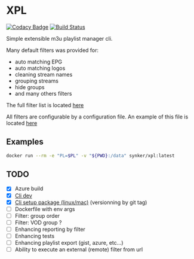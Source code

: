 # XPL

[![Codacy Badge](https://api.codacy.com/project/badge/Grade/d8d237c0d5f74b51816780562d7ad871)](https://app.codacy.com/manual/tunisienheni/pliptvcli?utm_source=github.com&utm_medium=referral&utm_content=Fazzani/pliptvcli&utm_campaign=Badge_Grade_Dashboard)
[![Build Status](https://dev.azure.com/fazzaniheni/XPL/_apis/build/status/Fazzani.pliptvcli?branchName=master)](https://dev.azure.com/fazzaniheni/XPL/_build/latest?definitionId=1&branchName=master)

Simple extensible m3u playlist manager cli.

Many default filters was provided for:

- auto matching EPG
- auto matching logos
- cleaning stream names
- grouping streams
- hide groups
- and many others filters

The full filter list is located [here](pliptv/pl_filters)

All filters are configurable by a configuration file. An example of this file is located [here](data/config_playlist.yaml)

## Examples

```bash
docker run --rm -e "PL=$PL" -v "${PWD}:/data" synker/xpl:latest
```

## TODO

- [x] Azure build
- [x] [Cli dev][cli_dev]
- [x] [Cli setup package (linux/mac)][cli_pkg] (versionning by git tag)
- [ ] Dockerfile with env args
- [ ] Filter: group order
- [ ] Filter: VOD group ?
- [ ] Enhancing reporting by filter
- [ ] Enhancing tests
- [ ] Enhancing playlist export (gist, azure, etc...)
- [ ] Ability to execute an external (remote) filter from url

[cli_dev]:https://codeburst.io/building-beautiful-command-line-interfaces-with-python-26c7e1bb54df
[cli_pkg]:https://python-packaging.readthedocs.io/en/latest/command-line-scripts.html
